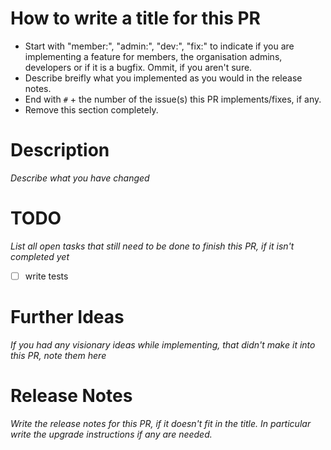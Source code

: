 # How to write a title for this PR
* Start with "member:", "admin:", "dev:", "fix:" to indicate if you are implementing a feature for members, the organisation admins, developers or if it is a bugfix. Ommit, if you aren't sure.
* Describe breifly what you implemented as you would in the release notes.
* End with `#` + the number of the issue(s) this PR implements/fixes, if any.
* Remove this section completely.

# Description
_Describe what you have changed_

# TODO
_List all open tasks that still need to be done to finish this PR, if it isn't completed yet_
- [ ] write tests

# Further Ideas
_If you had any visionary ideas while implementing, that didn't make it into this PR, note them here_

# Release Notes
_Write the release notes for this PR, if it doesn't fit in the title. In particular write the upgrade instructions if any are needed._
